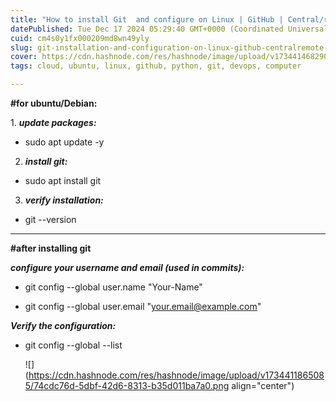 ```yaml
---
title: "How to install Git  and configure on Linux | GitHub | Central/remote repository | Git | basic knowledges | ubuntu"
datePublished: Tue Dec 17 2024 05:29:40 GMT+0000 (Coordinated Universal Time)
cuid: cm4s0y1fx000209md8wn49yly
slug: git-installation-and-configuration-on-linux-github-centralremote-repository-git-basic-knowledges-ubuntu
cover: https://cdn.hashnode.com/res/hashnode/image/upload/v1734414682909/0f2aaac1-9382-4d94-9690-1c16dc4327e1.jpeg
tags: cloud, ubuntu, linux, github, python, git, devops, computer

---
```


**#for ubuntu/Debian:**  
  
1\. ***update packages:***

* sudo apt update -y
    

2. ***install git:***
    

* sudo apt install git
    

3. ***verify installation:***
    

* git --version
    

---

**#after installing git**

***configure your username and email (used in commits):***

* git config --global user.name "Your-Name"
    
* git config --global user.email "[your.email@example.com](mailto:your.email@example.com)"
    

***Verify the configuration:***

* git config --global --list  
      
    
    ![](https://cdn.hashnode.com/res/hashnode/image/upload/v1734411865085/74cdc76d-5dbf-42d6-8313-b35d011ba7a0.png align="center")